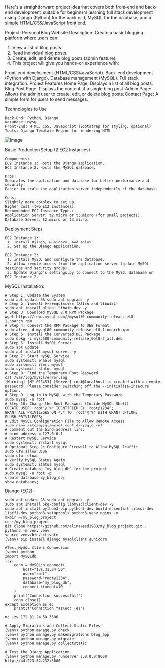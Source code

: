 
Here's a straightforward project idea that covers both front-end and back-end development, suitable for beginners learning full stack development using Django (Python) for the back end, MySQL for the database, and a simple HTML/CSS/JavaScript front end.


Project: Personal Blog Website
Description: Create a basic blogging platform where users can:


 1. View a list of blog posts.
 2. Read individual blog posts.
 3. Create, edit, and delete blog posts (admin feature).
 4. This project will give you hands-on experience with:


Front-end development (HTML/CSS/JavaScript).
Back-end development (Python with Django).
Database management (MySQL).
Full stack integration.
Project Features
Home Page: Displays a list of all blog posts.
Blog Post Page: Displays the content of a single blog post.
Admin Page: Allows the admin user to create, edit, or delete blog posts.
Contact Page: A simple form for users to send messages.


Technologies to Use

    Back-End: Python, Django
    Database: MySQL
    Front-End: HTML, CSS, JavaScript (Bootstrap for styling, optional)
    Tools: Django Template Engine for rendering HTML


![image](https://github.com/user-attachments/assets/0b387645-ff0e-4418-9c71-b0de28cbc892)






Basic Production Setup (2 EC2 Instances)

    Components:
    EC2 Instance 1: Hosts the Django application.
    EC2 Instance 2: Hosts the MySQL database.

    Pros:
    Separates the application and database for better performance and security.
    Easier to scale the application server independently of the database.

    Cons:
    Slightly more complex to set up.
    Higher cost (two EC2 instances).
    Recommended EC2 Instance Types:
    Application Server: t2.micro or t3.micro (for small projects).
    Database Server: t2.micro or t3.micro.



Deployment Steps:
    
    EC2 Instance 1:
     1. Install Django, Gunicorn, and Nginx.
     2. Set up the Django application.

    EC2 Instance 2:
     1. Install MySQL and configure the database.
     2. Allow remote access from the application server (update MySQL settings and security group).
     3. Update Django’s settings.py to connect to the MySQL database on EC2 Instance 2.


MySQL Installation:

    # Step 1: Update the System
    sudo apt update && sudo apt upgrade -y
    # Step 2: Install Prerequisites (Alien and libaio1)
    sudo apt install alien  libaio-dev -y
    # Step 3: Download MySQL 8.0 RPM Package
    wget https://repo.mysql.com//mysql80-community-release-el8-1.noarch.rpm
    # Step 4: Convert the RPM Package to DEB Format
    sudo alien -d mysql80-community-release-el8-1.noarch.rpm
    # Step 5: Install the Converted DEB Package
    sudo dpkg -i mysql80-community-release_0el8-2_all.deb
    # Step 6: Install MySQL Server
    sudo apt update
    sudo apt install mysql-server -y
    # Step 7: Start MySQL Service
    sudo systemctl enable mysql
    sudo systemctl start mysql
    sudo systemctl status mysql
    # Step 8: Find the Temporary Root Password
    cat /var/log/mysql/error.log
    [Warning] [MY-010453] [Server] root@localhost is created with an empty password! Please consider switching off the --initialize-insecure option.
    # Step 9: Log in to MySQL with the Temporary Password
    sudo mysql -u root
    # Step 10: Change the Root Password (Inside MySQL Shell)
    CREATE USER 'root'@'%' IDENTIFIED BY 'root@1234';
    GRANT ALL PRIVILEGES ON *.* TO 'root'@'%' WITH GRANT OPTION;
    FLUSH PRIVILEGES;
    # Edit MySQL Configuration File to Allow Remote Access
    sudo nano /etc/mysql/mysql.conf.d/mysqld.cnf
    # Comment out the bind-address line:
    # bind-address = 127.0.0.1
    # Restart MySQL Service
    sudo systemctl restart mysql
    # Optional Step 2: Configure Firewall to Allow MySQL Traffic
    sudo ufw allow 3306
    sudo ufw reload
    # Verify MySQL Status Again
    sudo systemctl status mysql
    # Create database "my_blog_db" for the project
    sudo mysql -u root -p
    create database my_blog_db;
    show databases;
     

Django (EC2):

    sudo apt update && sudo apt upgrade -y
    sudo apt install pkg-config libmysqlclient-dev -y
    sudo apt install python3-pip python3-dev build-essential libssl-dev libffi-dev python3-setuptools python3-venv nginx -y
    mkdir ~/my_blog_project
    cd ~/my_blog_project
    git clone https://github.com/alinaveed1983/my_blog_project.git .
    python3 -m venv venv
    source venv/bin/activate
    (venv) pip install django mysqlclient gunicorn
    
    #Test MySQL Client Connection
    (venv) python
    import MySQLdb
    try:
        conn = MySQLdb.connect(
            host="172.31.24.50",
            user="root",
            password="root@1234",
            database="my_blog_db",
            connect_timeout=10
        )
        print("Connection successful!")
        conn.close()
    except Exception as e:
        print(f"Connection failed: {e}")
      
    nc -zv 172.31.24.50 3306
    
    # Apply Migrations and Collect Static Files
    (venv) python manage.py check
    (venv) python manage.py makemigrations blog_app
    (venv) python manage.py migrate
    (venv) python manage.py collectstatic
    
    # Test the Django Application
    (venv) python manage.py runserver 0.0.0.0:8000
    http://44.223.52.232:8000

